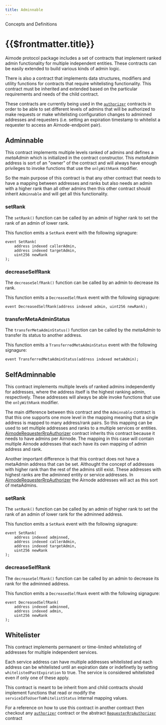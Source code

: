 ```yaml
---
title: Adminnable
---
```


<TitleSpan>Concepts and Definitions</TitleSpan>

# {{$frontmatter.title}}

<TocHeader />
<TOC class="table-of-contents" :include-level="[2,3]" />

Airnode protocol package includes a set of contracts that implement ranked admin functionality for multiple independent entities. These contracts can be easily extended to build various kinds of admin logic.

There is also a contract that implements data structures, modifiers and utility functions for contracts that require whitelisting functionality. This contract must be inherited and extended based on the particular requirements and needs of the child contract.

These contracts are currently being used in the [`authorizer`](authorizer.md) contracts in order to be able to set different levels of admins that will be authorized to make requests or make whitelisting configuration changes to adminned addresses and requesters (i.e. setting an expiration timestamp to whitelist a requester to access an Airnode-endpoint pair).

## Adminnable

This contract implements multiple levels ranked of admins and defines a _metaAdmin_ which is initialized in the contract constructor. This _metaAdmin_ address is sort of an "owner" of the contract and will always have enough privileges to invoke functions that use the `onlyWithRank` modifier.

So the main purpose of this contract is that any other contract that needs to have a mapping between addresses and ranks but also needs an admin with a higher rank than all other admins then this other contract should inherit `Adminnable` and will get all this functionality.

### setRank

The `setRank()` function can be called by an admin of higher rank to set the rank of an admin of lower rank.

This function emits a `SetRank` event with the following signagure:

```
event SetRank(
    address indexed callerAdmin,
    address indexed targetAdmin,
    uint256 newRank
);
```

### decreaseSelfRank

The `decreaseSelfRank()` function can be called by an admin to decrease its rank.

This function emits a `DecreasedSelfRank` event with the following signagure:

```
event DecreasedSelfRank(address indexed admin, uint256 newRank);
```

### transferMetaAdminStatus

The `transferMetaAdminStatus()` function can be called by the _metaAdmin_ to transfer its status to another address.

This function emits a `TransferredMetaAdminStatus` event with the following signagure:

```
event TransferredMetaAdminStatus(address indexed metaAdmin);
```

## SelfAdminnable

This contract implements multiple levels of ranked admins independently for addresses, where the address itself is the highest ranking admin, respectively. These addresses will always be able invoke functions that use the `onlyWithRank` modifier.

The main difference between this contract and the `Adminnable` contract is that this one supports one more level in the mapping meaning that a single address is mapped to many address/rank pairs. So this mapping can be used to set multiple addresses and ranks to a multiple services or entities. [AirnodeRequesterRrpAuthorizer](authorizer.md#AirnodeRequesterRrpAuthorizer) contract inherits this contract because it needs to have admins per Airnode. The mapping in this case will contain multiple Airnode addresses that each have its own mapping of admin address and rank.

Another important difference is that this contract does not have a metaAdmin address that can be set. Althought the concept of addresses with higher rank than the rest of the admins still exist. These addresses with highest ranks are the adminned entity or service addresses. In [AirnodeRequesterRrpAuthorizer](authorizer.md#AirnodeRequesterRrpAuthorizer) the Airnode addresses will act as this sort of metaAdmins.

### setRank

The `setRank()` function can be called by an admin of higher rank to set the rank of an admin of lower rank for the adminned address.

This function emits a `SetRank` event with the following signagure:

```
event SetRank(
    address indexed adminned,
    address indexed callerAdmin,
    address indexed targetAdmin,
    uint256 newRank
);
```

### decreaseSelfRank

The `decreaseSelfRank()` function can be called by an admin to decrease its rank for the adminned address.

This function emits a `DecreasedSelfRank` event with the following signagure:

```
event DecreasedSelfRank(
    address indexed adminned,
    address indexed admin,
    uint256 newRank
);
```

## Whitelister

This contract implements permanent or time-limited whitelisting of addresses for multiple independent services.

Each service address can have multiple addresses whitelisted and each address can be whitelisted until an expiration date or indefinetly by setting `whitelistedPastExpiration` to true. The service is considered whitelisted even if only one of these apply.

This contract is meant to be inherit from and child contracts should implement functions that read or modify the `serviceIdToUserToWhitelistStatus` internal mapping values.

For a reference on how to use this contract in another contract then checkout any [`authorizer`](authorizer.md) contract or the abstract [`RequesterRrpAuthorizer`](https://github.com/api3dao/airnode/blob/master/packages/protocol/contracts/rrp/authorizers/RequesterRrpAuthorizer.sol) contract

